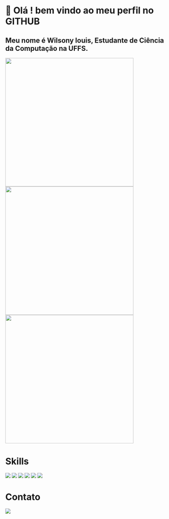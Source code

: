 # 👋 Olá ! bem vindo ao meu perfil no GITHUB
## Meu nome é Wilsony louis, Estudante de Ciência da Computação na UFFS. 
<img src = "https://camo.githubusercontent.com/5111008c098c5ad82f4c370cf8a1df7c1fca8115284a02687a41f0930d0b7a9e/68747470733a2f2f6769746875622d726561646d652d73746174732e76657263656c2e6170702f6170693f757365726e616d653d536f6e792d617274267468656d653d7675652d6461726b2673686f775f69636f6e733d7472756526686964655f626f726465723d7472756526636f756e745f707269766174653d74727565" width = "400"/>
<img src = "https://camo.githubusercontent.com/ad84c3223e4e9198cfdcee968654fb8f03e1c2802f92bba6a44f4ee5bc511135/68747470733a2f2f6769746875622d726561646d652d73747265616b2d73746174732e6865726f6b756170702e636f6d2f3f757365723d536f6e792d617274267468656d653d7675652d6461726b26686964655f626f726465723d74727565" width = "400"/>
<img src = "https://camo.githubusercontent.com/2d24815f6e0f86c489408247885538c4245ffff9b9a5a2980291eee8d92d8efa/68747470733a2f2f6769746875622d726561646d652d73746174732e76657263656c2e6170702f6170692f746f702d6c616e67732f3f757365726e616d653d536f6e792d617274267468656d653d7675652d6461726b2673686f775f69636f6e733d7472756526686964655f626f726465723d74727565266c61796f75743d636f6d70616374" width = "400"/>

# Skills
<div>
   <img src = "https://img.shields.io/badge/Python-3776AB?style=for-the-badge&logo=python&logoColor=white"/>
      <img src = "https://img.shields.io/badge/HTML-239120?style=for-the-badge&logo=html5&logoColor=white"/>
         <img src = "https://img.shields.io/badge/CSS-239120?&style=for-the-badge&logo=css3&logoColor=white"/>
             <img src = "https://img.shields.io/badge/JavaScript-F7DF1E?style=for-the-badge&logo=javascript&logoColor=black"/>
      <img src = "https://img.shields.io/badge/C-00599C?style=for-the-badge&logo=c&logoColor=white"/>
         <img src = "https://img.shields.io/badge/C%2B%2B-00599C?style=for-the-badge&logo=c%2B%2B&logoColor=white"/>
</div>

# Contato
<div>
  <a href = "instagram.com/sonylouis_"
  <img src = "https://img.shields.io/badge/Instagram-E4405F?style=for-the-badge&logo=instagram&logoColor=white"/>
  </a>
    <a href = "www.linkedin.com /in/wilsony-louis-0475132a1"
     <img src = "https://img.shields.io/badge/LinkedIn-0077B5?style=for-the-badge&logo=linkedin&logoColor=white"/>
        </a>
   <a href = ""
        <img src = "https://img.shields.io/badge/Gmail-D14836?style=for-the-badge&logo=gmail&logoColor=white"/>
       </a>
  <a href = "https://wa.me/5549998361842?text=Ol%C3%A1!" >
  <img src = "https://img.shields.io/badge/WhatsApp-25D366?style=for-the-badge&logo=whatsapp&logoColor=white"/>
  </a>
</div>

